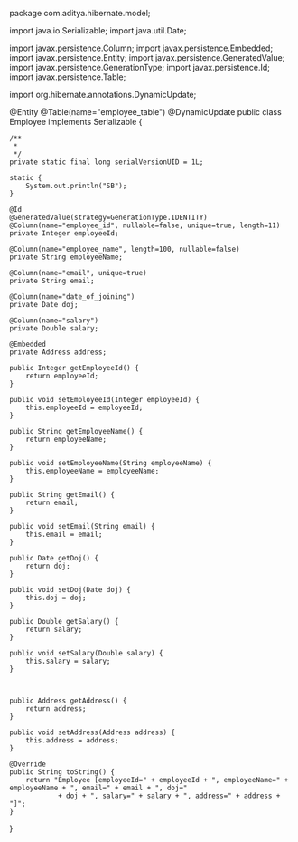 package com.aditya.hibernate.model;

import java.io.Serializable;
import java.util.Date;

import javax.persistence.Column;
import javax.persistence.Embedded;
import javax.persistence.Entity;
import javax.persistence.GeneratedValue;
import javax.persistence.GenerationType;
import javax.persistence.Id;
import javax.persistence.Table;

import org.hibernate.annotations.DynamicUpdate;

@Entity
@Table(name="employee_table")
@DynamicUpdate
public class Employee implements Serializable {
	
	/**
	 * 
	 */
	private static final long serialVersionUID = 1L;

	static {
		System.out.println("SB");
	}
	
	@Id
	@GeneratedValue(strategy=GenerationType.IDENTITY)
	@Column(name="employee_id", nullable=false, unique=true, length=11)
	private Integer employeeId;
	
	@Column(name="employee_name", length=100, nullable=false)
	private String employeeName;
	
	@Column(name="email", unique=true)
	private String email;
	
	@Column(name="date_of_joining")
	private Date doj;

	@Column(name="salary")
	private Double salary;
	
	@Embedded
	private Address address;

	public Integer getEmployeeId() {
		return employeeId;
	}

	public void setEmployeeId(Integer employeeId) {
		this.employeeId = employeeId;
	}

	public String getEmployeeName() {
		return employeeName;
	}

	public void setEmployeeName(String employeeName) {
		this.employeeName = employeeName;
	}

	public String getEmail() {
		return email;
	}

	public void setEmail(String email) {
		this.email = email;
	}

	public Date getDoj() {
		return doj;
	}

	public void setDoj(Date doj) {
		this.doj = doj;
	}

	public Double getSalary() {
		return salary;
	}

	public void setSalary(Double salary) {
		this.salary = salary;
	}
	
	
	
	public Address getAddress() {
		return address;
	}

	public void setAddress(Address address) {
		this.address = address;
	}

	@Override
	public String toString() {
		return "Employee [employeeId=" + employeeId + ", employeeName=" + employeeName + ", email=" + email + ", doj="
				+ doj + ", salary=" + salary + ", address=" + address + "]";
	}

	
	
}
